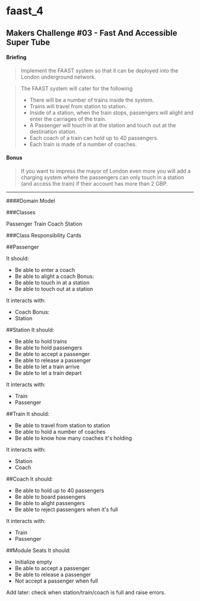 faast_4
=======

Makers Challenge #03 - Fast And Accessible Super Tube
-----------------------------------------------------

#### Briefing
> Implement the FAAST system so that it can be 
> deployed into the London underground network.

> The FAAST system will cater for the following
> - There will be a number of trains inside the system.
> - Trains will travel from station to station.
> - Inside of a station, when the train stops, passengers will 
> alight and enter the carriages of the train.
> - A Passenger will touch in at the station and touch out at the destination station.
> - Each coach of a train can hold up to 40 passengers.
> - Each train is made of a number of coaches.

#### Bonus
> If you want to impress the mayor of London even more you will add a 
> charging system where the passengers can only touch in a station 
> (and access the train) if their account has more than 2 GBP.

---

####Domain Model

###Classes

Passenger
Train
Coach
Station

###Class Responsibility Cards

##Passenger

It should:
- Be able to enter a coach
- Be able to alight a coach
Bonus:
- Be able to touch in at a station
- Be able to touch out at a station

It interacts with:
- Coach
Bonus:
- Station

##Station
It should:
- Be able to hold trains
- Be able to hold passengers
- Be able to accept a passenger
- Be able to release a passenger
- Be able to let a train arrive
- Be able to let a train depart

It interacts with:
- Train
- Passenger

##Train
It should:
- Be able to travel from station to station
- Be able to hold a number of coaches
- Be able to know how many coaches it's holding

It interacts with:
- Station
- Coach

##Coach
It should:
- Be able to hold up to 40 passengers
- Be able to board passengers
- Be able to alight passengers
- Be able to reject passengers when it's full

It interacts with:
- Train
- Passenger

##Module Seats
It should:
- Initialize empty
- Be able to accept a passenger
- Be able to release a passenger
- Not accept a passenger when full


Add later: check when station/train/coach is full and raise errors.